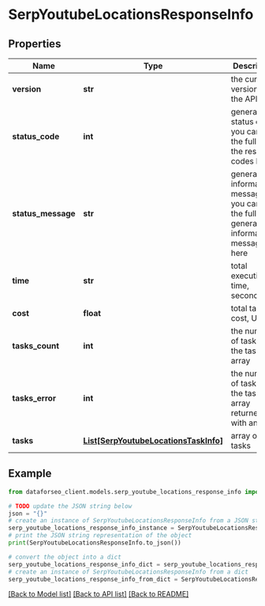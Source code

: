 # SerpYoutubeLocationsResponseInfo


## Properties

Name | Type | Description | Notes
------------ | ------------- | ------------- | -------------
**version** | **str** | the current version of the API | [optional] 
**status_code** | **int** | general status code you can find the full list of the response codes here | [optional] 
**status_message** | **str** | general informational message you can find the full list of general informational messages here | [optional] 
**time** | **str** | total execution time, seconds | [optional] 
**cost** | **float** | total tasks cost, USD | [optional] 
**tasks_count** | **int** | the number of tasks in the tasks array | [optional] 
**tasks_error** | **int** | the number of tasks in the tasks array returned with an error | [optional] 
**tasks** | [**List[SerpYoutubeLocationsTaskInfo]**](SerpYoutubeLocationsTaskInfo.md) | array of tasks | [optional] 

## Example

```python
from dataforseo_client.models.serp_youtube_locations_response_info import SerpYoutubeLocationsResponseInfo

# TODO update the JSON string below
json = "{}"
# create an instance of SerpYoutubeLocationsResponseInfo from a JSON string
serp_youtube_locations_response_info_instance = SerpYoutubeLocationsResponseInfo.from_json(json)
# print the JSON string representation of the object
print(SerpYoutubeLocationsResponseInfo.to_json())

# convert the object into a dict
serp_youtube_locations_response_info_dict = serp_youtube_locations_response_info_instance.to_dict()
# create an instance of SerpYoutubeLocationsResponseInfo from a dict
serp_youtube_locations_response_info_from_dict = SerpYoutubeLocationsResponseInfo.from_dict(serp_youtube_locations_response_info_dict)
```
[[Back to Model list]](../README.md#documentation-for-models) [[Back to API list]](../README.md#documentation-for-api-endpoints) [[Back to README]](../README.md)


